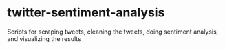# twitter-sentiment-analysis
Scripts for scraping tweets, cleaning the tweets, doing sentiment analysis, and visualizing the results 
